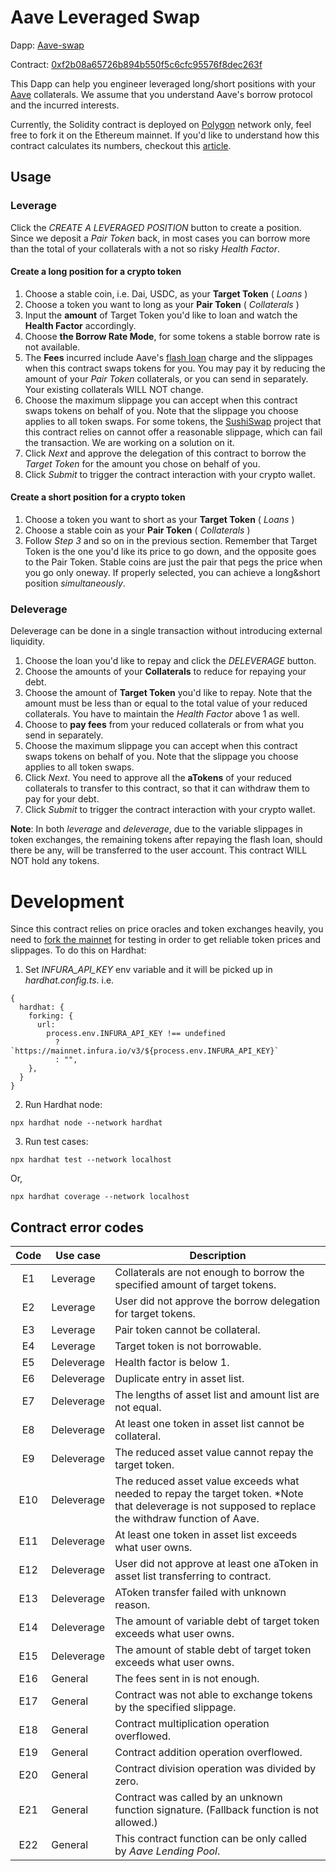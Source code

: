 # Aave Leveraged Swap

Dapp: [Aave-swap](https://aave-swap.oughtto.be)

Contract: [0xf2b08a65726b894b550f5c6cfc95576f8dec263f](https://polygonscan.com/address/0xf2b08a65726b894b550f5c6cfc95576f8dec263f)

This Dapp can help you engineer leveraged long/short positions with your [Aave](https://aave.com) collaterals. We assume that you understand Aave's borrow protocol and the incurred interests.

Currently, the Solidity contract is deployed on [Polygon](https://polygon.technology) network only, feel free to fork it on the Ethereum mainnet. If you'd like to understand how this contract calculates its numbers, checkout this [article](./math.md).

## Usage

### Leverage

Click the _CREATE A LEVERAGED POSITION_ button to create a position. Since we deposit a _Pair Token_ back, in most cases you can borrow more than the total of your collaterals with a not so risky _Health Factor_.

#### Create a long position for a crypto token

1. Choose a stable coin, i.e. Dai, USDC, as your **Target Token** ( _Loans_ )
2. Choose a token you want to long as your **Pair Token** ( _Collaterals_ )
3. Input the **amount** of Target Token you'd like to loan and watch the **Health Factor** accordingly.
4. Choose **the Borrow Rate Mode**, for some tokens a stable borrow rate is not available.
5. The **Fees** incurred include Aave's [flash loan](https://docs.aave.com/developers/v/2.0/guides/flash-loans) charge and the slippages when this contract swaps tokens for you. You may pay it by reducing the amount of your _Pair Token_ collaterals, or you can send in separately. Your existing collaterals WILL NOT change.
6. Choose the maximum slippage you can accept when this contract swaps tokens on behalf of you. Note that the slippage you choose applies to all token swaps. For some tokens, the [SushiSwap](https://sushi.com/) project that this contract relies on cannot offer a reasonable slippage, which can fail the transaction. We are working on a solution on it.
7. Click _Next_ and approve the delegation of this contract to borrow the _Target Token_ for the amount you chose on behalf of you.
8. Click _Submit_ to trigger the contract interaction with your crypto wallet.

#### Create a short position for a crypto token

1. Choose a token you want to short as your **Target Token** ( _Loans_ )
2. Choose a stable coin as your **Pair Token** ( _Collaterals_ )
3. Follow _Step 3_ and so on in the previous section. Remember that Target Token is the one you'd like its price to go down, and the opposite goes to the Pair Token. Stable coins are just the pair that pegs the price when you go only oneway. If properly selected, you can achieve a long&short position _simultaneously_.

### Deleverage

Deleverage can be done in a single transaction without introducing external liquidity.

1. Choose the loan you'd like to repay and click the _DELEVERAGE_ button.
2. Choose the amounts of your **Collaterals** to reduce for repaying your debt.
3. Choose the amount of **Target Token** you'd like to repay. Note that the amount must be less than or equal to the total value of your reduced collaterals. You have to maintain the _Health Factor_ above 1 as well.
4. Choose to **pay fees** from your reduced collaterals or from what you send in separately.
5. Choose the maximum slippage you can accept when this contract swaps tokens on behalf of you. Note that the slippage you choose applies to all token swaps.
6. Click _Next_. You need to approve all the **aTokens** of your reduced collaterals to transfer to this contract, so that it can withdraw them to pay for your debt.
7. Click _Submit_ to trigger the contract interaction with your crypto wallet.

**Note**: In both _leverage_ and _deleverage_, due to the variable slippages in token exchanges, the remaining tokens after repaying the flash loan, should there be any, will be transferred to the user account. This contract WILL NOT hold any tokens.

# Development

Since this contract relies on price oracles and token exchanges heavily, you need to [fork the mainnet](https://hardhat.org/hardhat-network/guides/mainnet-forking.html#mainnet-forking) for testing in order to get reliable token prices and slippages. To do this on Hardhat:

1. Set _INFURA_API_KEY_ env variable and it will be picked up in _hardhat.config.ts_. i.e.

```
{
  hardhat: {
    forking: {
      url:
        process.env.INFURA_API_KEY !== undefined
          ? `https://mainnet.infura.io/v3/${process.env.INFURA_API_KEY}`
          : "",
    },
  }
}
```

2. Run Hardhat node:

```shell
npx hardhat node --network hardhat
```

3. Run test cases:

```shell
npx hardhat test --network localhost
```

Or,

```shell
npx hardhat coverage --network localhost
```

## Contract error codes

| Code | Use case   | Description                                                                                                                                             |
| :--: | ---------- | ------------------------------------------------------------------------------------------------------------------------------------------------------- |
|  E1  | Leverage   | Collaterals are not enough to borrow the specified amount of target tokens.                                                                             |
|  E2  | Leverage   | User did not approve the borrow delegation for target tokens.                                                                                           |
|  E3  | Leverage   | Pair token cannot be collateral.                                                                                                                        |
|  E4  | Leverage   | Target token is not borrowable.                                                                                                                         |
|  E5  | Deleverage | Health factor is below 1.                                                                                                                               |
|  E6  | Deleverage | Duplicate entry in asset list.                                                                                                                          |
|  E7  | Deleverage | The lengths of asset list and amount list are not equal.                                                                                                |
|  E8  | Deleverage | At least one token in asset list cannot be collateral.                                                                                                  |
|  E9  | Deleverage | The reduced asset value cannot repay the target token.                                                                                                  |
| E10  | Deleverage | The reduced asset value exceeds what needed to repay the target token. \*Note that deleverage is not supposed to replace the withdraw function of Aave. |
| E11  | Deleverage | At least one token in asset list exceeds what user owns.                                                                                                |
| E12  | Deleverage | User did not approve at least one aToken in asset list transferring to contract.                                                                        |
| E13  | Deleverage | AToken transfer failed with unknown reason.                                                                                                             |
| E14  | Deleverage | The amount of variable debt of target token exceeds what user owns.                                                                                     |
| E15  | Deleverage | The amount of stable debt of target token exceeds what user owns.                                                                                       |
| E16  | General    | The fees sent in is not enough.                                                                                                                         |
| E17  | General    | Contract was not able to exchange tokens by the specified slippage.                                                                                     |
| E18  | General    | Contract multiplication operation overflowed.                                                                                                           |
| E19  | General    | Contract addition operation overflowed.                                                                                                                 |
| E20  | General    | Contract division operation was divided by zero.                                                                                                        |
| E21  | General    | Contract was called by an unknown function signature. (Fallback function is not allowed.)                                                               |
| E22  | General    | This contract function can be only called by _Aave Lending Pool_.                                                                                       |
